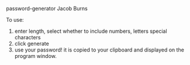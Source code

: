 password-generator
Jacob Burns

To use:
1. enter length, select whether to include numbers, letters special characters
2. click generate
3. use your password! it is copied to your clipboard and displayed on the program window.
